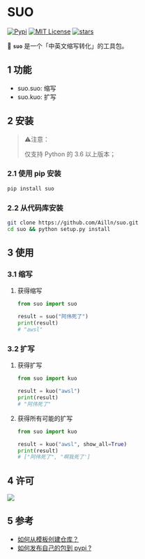 # SUO

[![Pypi](https://img.shields.io/pypi/v/suo.svg)](https://pypi.org/project/suo/)
[![MIT License](https://img.shields.io/badge/license-MIT-green.svg)](https://github.com/Ailln/suo/blob/master/LICENSE)
[![stars](https://img.shields.io/github/stars/Ailln/suo.svg)](https://github.com/Ailln/suo/stargazers)

🐢 **`suo`** 是一个「中英文缩写转化」的工具包。

## 1 功能

- suo.suo: 缩写
- suo.kuo: 扩写

## 2 安装

> ⚠️注意：
>
> 仅支持 Python 的 3.6 以上版本；

### 2.1 使用 pip 安装

```bash
pip install suo
```

### 2.2 从代码库安装

```bash
git clone https://github.com/Ailln/suo.git
cd suo && python setup.py install
```

## 3 使用

### 3.1 缩写

1. 获得缩写

    ```python
    from suo import suo

    result = suo("阿伟死了")
    print(result)
    # "awsl"
    ```

### 3.2 扩写

1. 获得扩写

    ```python
    from suo import kuo

    result = kuo("awsl")
    print(result)
    # "阿伟死了"
    ```

2. 获得所有可能的扩写

    ```python
    from suo import kuo

    result = kuo("awsl", show_all=True)
    print(result)
    # ["阿伟死了", "啊我死了']
    ```

## 4 许可

[![](https://award.dovolopor.com?lt=License&rt=MIT&rbc=green)](./LICENSE)

## 5 参考

- [如何从模板创建仓库？](https://help.github.com/cn/articles/creating-a-repository-from-a-template)
- [如何发布自己的包到 pypi ?](https://www.v2ai.cn/2018/07/30/python/1-pypi/)

